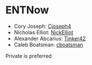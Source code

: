 # ENTNow

* Cory Joseph: [Cjoseph4](https://github.com/Cjoseph4)
* Nicholas Elliot: [NickElliot](https://github.com/NickElliot)
* Alexander Abcarius: [Tinker42](https://github.com/Tinker42)
* Caleb Boatsman: [cboatsman](https://github.com/cboatsman)

Private is preferred 
